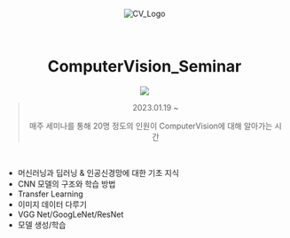 <div align=center>

![CV_Logo](https://www.deepnorth.com/wp-content/uploads/2021/06/Guide-on-CV-and-various-applications-2.jpg)

<br>

# ComputerVision_Seminar
<a href="https://www.youtube.com/watch?v=_-TeUfZ4rLo&list=PLEokQ2SuW8GeInexAYVdD3BaOE2JMOB9J"><img src="https://img.shields.io/badge/CV_Seminar-FF0000?style=flat-square&logo=YouTube&logoColor=white&link=https://www.youtube.com/watch?v=_-TeUfZ4rLo&list=PLEokQ2SuW8GeInexAYVdD3BaOE2JMOB9J"/></a>
>2023.01.19 ~
>
>매주 세미나를 통해 20명 정도의 인원이 ComputerVision에 대해 알아가는 시간
</div>

<br>

* 머신러닝과 딥러닝 & 인공신경망에 대한 기초 지식
* CNN 모델의 구조와 학습 방법
* Transfer Learning
* 이미지 데이터 다루기
* VGG Net/GoogLeNet/ResNet
* 모델 생성/학습


